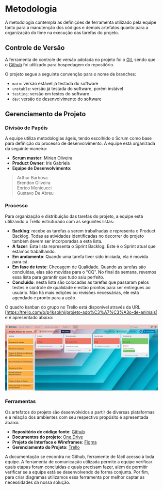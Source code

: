 
# Metodologia



A metodologia contempla as definições de ferramenta utilizado pela equipe tanto para a manutenção dos códigos e demais artefatos quanto para a organização do time na execução das tarefas do projeto. 

## Controle de Versão

A ferramenta de controle de versão adotada no projeto foi o
[Git](https://git-scm.com/), sendo que o [Github](https://github.com)
foi utilizado para hospedagem do repositório.

O projeto segue a seguinte convenção para o nome de branches:

- `main`: versão estável já testada do software
- `unstable`: versão já testada do software, porém instável
- `testing`: versão em testes do software
- `dev`: versão de desenvolvimento do software


## Gerenciamento de Projeto

### Divisão de Papéis

A equipe utiliza metodologias ágeis, tendo escolhido o Scrum como base para definição do processo de desenvolvimento. 
A equipe está organizada da seguinte maneira: 


* **Scrum master**: Mirian Oliveira
* **Product Owner**: Iris Gabriela
* **Equipe de Desenvolvimento**:
>Arthur Barbosa<br>
>Brendon Oliveira<br>
>Enrico Menicucci<br>
>Gustavo De Abreu <br>


### Processo

Para organização e distribuição das tarefas do projeto, a equipe está utilizando o Trello estruturado com as seguintes listas:  
 
* **Backlog**: recebe as tarefas a serem trabalhadas e representa o Product Backlog. Todas as atividades identificadas no decorrer do projeto também devem ser incorporadas a esta lista. 
* **A fazer**: Esta lista representa o Sprint Backlog. Este é o Sprint atual que estamos trabalhando.
* **Em andamento**: Quando uma tarefa tiver sido iniciada, ela é movida para cá. 
* **Em fase de teste**: Checagem de Qualidade. Quando as tarefas são concluídas, elas são movidas para o “CQ”. No final da semana, revemos essa lista para garantir que tudo saiu perfeito. 
* **Concluído**: nesta lista são colocadas as tarefas que passaram pelos testes e controle de qualidade e estão prontos para ser entregues ao usuário. Não há mais edições ou revisões necessárias, ele está agendado e pronto para a ação. 

O quadro kanban do grupo no Trello está disponível através da URL [https://trello.com/b/p4ksokhj/projeto-ado%C3%A7%C3%A3o-de-animais] e é apresentado abaixo:

<img src="img/print_trello.png">


### Ferramentas

Os artefatos do projeto são desenvolvidos a partir de diversas plataformas e a relação dos ambientes com seu respectivo propósito é apresentada abaixo.  

* **Repositório de código fonte**: [Github](https://github.com/ICEI-PUC-Minas-PMV-ADS/pmv-ads-2023-1-e2-proj-int-t4-pmv-ads-2023-1-e2-proj-int-t4-g5-adocao)
* **Documentos do projeto**: [One Drive](https://sgapucminasbr-my.sharepoint.com/:w:/r/personal/1402443_sga_pucminas_br/_layouts/15/Doc.aspx?sourcedoc=%7B8F678682-54E8-4BD1-A63C-4B18A52513AB%7D&file=Projeto%20Ado%C3%A7%C3%A3o%20de%20animais.docx&action=default&mobileredirect=true&DefaultItemOpen=1&login_hint=1402443%40sga.pucminas.br&ct=1680568613974&wdOrigin=OFFICECOM-WEB.MAIN.REC&cid=174d8939-f2f3-4717-9dca-abd1a213c186)
* **Projeto de Interface e  Wireframes**: [Figma](https://www.figma.com/file/a3eYU6a6JoysTJQObRdvpU/Projeto-Ado%C3%A7%C3%A3o-de-Animais?node-id=0-1)
* **Gerenciamento do Projeto**: [Trello](https://trello.com/b/p4ksokhj/projeto-ado%C3%A7%C3%A3o-de-animais)

A documentação se encontra no Github, ferramente de fácil acesso à toda equipe. A ferramenta de comunicação utilizada permite a equipe verificar quais etapas foram concluidas e quais precisam fazer, além de permitir verificar se a equipe está se desenvolvendo de forma conjunta. Por fim, para criar diagramas utilizamos essa ferramenta por melhor captar as necessidades da nossa solução.
